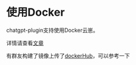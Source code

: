 # 使用Docker

chatgpt-plugin支持使用Docker云崽。


详情请查看[文章](https://err0r.top/article/Yunzai-chatgptPlugin/)


有群友构建了镜像上传了[dockerHub](https://hub.docker.com/r/moeta233/yunzai-chatgpt)，可以参考一下